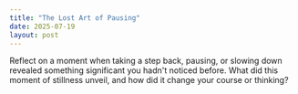 ```yaml
---
title: "The Lost Art of Pausing"
date: 2025-07-19
layout: post
---
```


Reflect on a moment when taking a step back, pausing, or slowing down revealed something significant you hadn't noticed before. What did this moment of stillness unveil, and how did it change your course or thinking?
